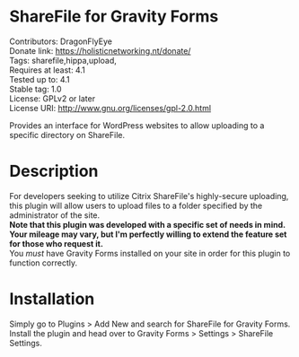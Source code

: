 ShareFile for Gravity Forms
===========================
Contributors: DragonFlyEye  
Donate link: https://holisticnetworking.nt/donate/  
Tags: sharefile,hippa,upload,  
Requires at least: 4.1  
Tested up to: 4.1  
Stable tag: 1.0  
License: GPLv2 or later  
License URI: http://www.gnu.org/licenses/gpl-2.0.html  

Provides an interface for WordPress websites to allow uploading to a specific directory on ShareFile.

Description
===========
For developers seeking to utilize Citrix ShareFile's highly-secure uploading, this plugin will allow users to upload files to a folder specified by the administrator of the site.  
**Note that this plugin was developed with a specific set of needs in mind. Your mileage may vary, but I'm perfectly willing to extend the feature set for those who request it.**  
You _must_ have Gravity Forms installed on your site in order for this plugin to function correctly.

Installation
============
Simply go to Plugins > Add New and search for ShareFile for Gravity Forms. Install the plugin and head over to Gravity Forms > Settings > ShareFile Settings.
